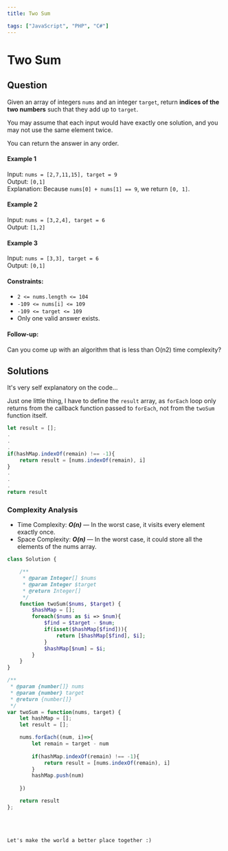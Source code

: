```yaml
---
title: Two Sum

tags: ["JavaScript", "PHP", "C#"]
---
```


# Two Sum

## Question

Given an array of integers `nums` and an integer `target`, return __indices of the two numbers__ such that they add up to `target`.

You may assume that each input would have exactly one solution, and you may not use the same element twice.

You can return the answer in any order.

#### Example 1
Input: `nums = [2,7,11,15], target = 9` <br>
Output: `[0,1]` <br>
Explanation: Because `nums[0] + nums[1] == 9`, we return `[0, 1]`.

#### Example 2
Input: `nums = [3,2,4], target = 6` <br>
Output: `[1,2]` <br>

#### Example 3
Input: `nums = [3,3], target = 6` <br>
Output: `[0,1]` <br>

#### Constraints:
- `2 <= nums.length <= 104`
- `-109 <= nums[i] <= 109`
- `-109 <= target <= 109`
- Only one valid answer exists.

#### Follow-up:
Can you come up with an algorithm that is less than O(n2) time complexity?

## Solutions
It's very self explanatory on the code...

Just one little thing, I have to define the `result` array, as `forEach` loop only returns from the callback function passed to `forEach`, not from the `twoSum` function itself.
```js
let result = [];
.
.
.
if(hashMap.indexOf(remain) !== -1){
    return result = [nums.indexOf(remain), i]
} 
.
.
.
return result
```

### Complexity Analysis
- Time Complexity: **_O(n)_** — In the worst case, it visits every element exactly once.
- Space Complexity: **_O(n)_** —  In the worst case, it could store all the elements of the nums array.

<code-group>
<code-block title="PHP">

```PHP
class Solution {

    /**
     * @param Integer[] $nums
     * @param Integer $target
     * @return Integer[]
     */
    function twoSum($nums, $target) {
        $hashMap = [];
        foreach($nums as $i => $num){
            $find = $target - $num;
            if(isset($hashMap[$find])){
                return [$hashMap[$find], $i];
            }
            $hashMap[$num] = $i;
        }
    }
}
```
</code-block>

<code-block title="JavaScript">

```js
/**
 * @param {number[]} nums
 * @param {number} target
 * @return {number[]}
 */
var twoSum = function(nums, target) {
    let hashMap = [];
    let result = [];

    nums.forEach((num, i)=>{
        let remain = target - num
        
        if(hashMap.indexOf(remain) !== -1){
            return result = [nums.indexOf(remain), i]
        } 
        hashMap.push(num)
        
    })

    return result
};
```

</code-block>
</code-group>




<br>
<br>
<TagLinks />

```
Let's make the world a better place together :)
```

